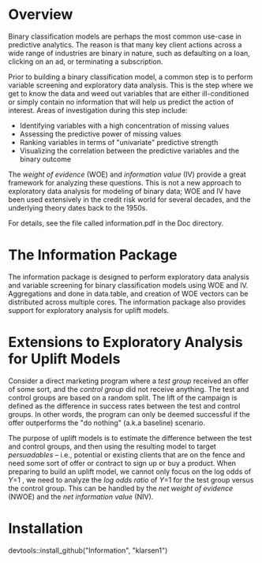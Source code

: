 # Overview 

Binary classification models are perhaps the most common use-case in predictive analytics. The reason is that many key client actions across a wide range of industries are binary in nature, such as defaulting on a loan, clicking on an ad, or terminating a subscription. 

Prior to building a binary classification model, a common step is to perform variable screening and exploratory data analysis. This is the step where we get to know the data and weed out variables that are either ill-conditioned or simply contain no information that will help us predict the action of interest. Areas of investigation during this step include:

* Identifying variables with a high concentration of missing values
* Assessing the predictive power of missing values
* Ranking variables in terms of "univariate" predictive strength
* Visualizing the correlation between the predictive variables and the binary outcome   

The *weight of evidence* (WOE) and *information value* (IV) provide a great framework for analyzing these questions. This is not a new approach to exploratory data analysis for modeling of binary data; WOE and IV have been used extensively in the credit risk world for several decades, and the underlying theory dates back to the 1950s.  

For details, see the file called information.pdf in the Doc directory.


# The Information Package

The information package is designed to perform exploratory data analysis and variable screening for binary classification models using WOE and IV. Aggregations and done in data.table, and creation of WOE vectors can be distributed across multiple cores. The information package also provides support for exploratory analysis for uplift models.

# Extensions to Exploratory Analysis for Uplift Models
Consider a direct marketing program where a *test group* received an offer of some sort, and the *control group* did not receive anything. The test and control groups are based on a random split. The lift of the campaign is defined as the difference in success rates between the test and control groups. In other words, the program can only be deemed successful if the offer outperforms the "do nothing" (a.k.a baseline) scenario.

The purpose of uplift models is to estimate the difference between the test and control groups, and then using the resulting model to target *persuadables* – i.e., potential or existing clients that are on the fence and need some sort of offer or contract to sign up or buy a product. When preparing to build an uplift model, we cannot only focus on the log odds of *Y*=1 , we need to analyze the *log odds ratio* of *Y*=1 for the test group versus the control group. This can be handled by the *net weight of evidence* (NWOE) and the *net information value* (NIV).
 
# Installation
devtools::install_github("Information", "klarsen1")

